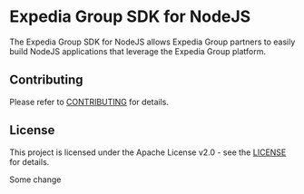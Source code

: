 # Expedia Group SDK for NodeJS

The Expedia Group SDK for NodeJS allows Expedia Group partners to easily build NodeJS applications that leverage the Expedia Group platform.

## Contributing

Please refer to [CONTRIBUTING](CONTRIBUTING.md) for details.

## License

This project is licensed under the Apache License v2.0 - see the [LICENSE](LICENSE) for details.

Some change
